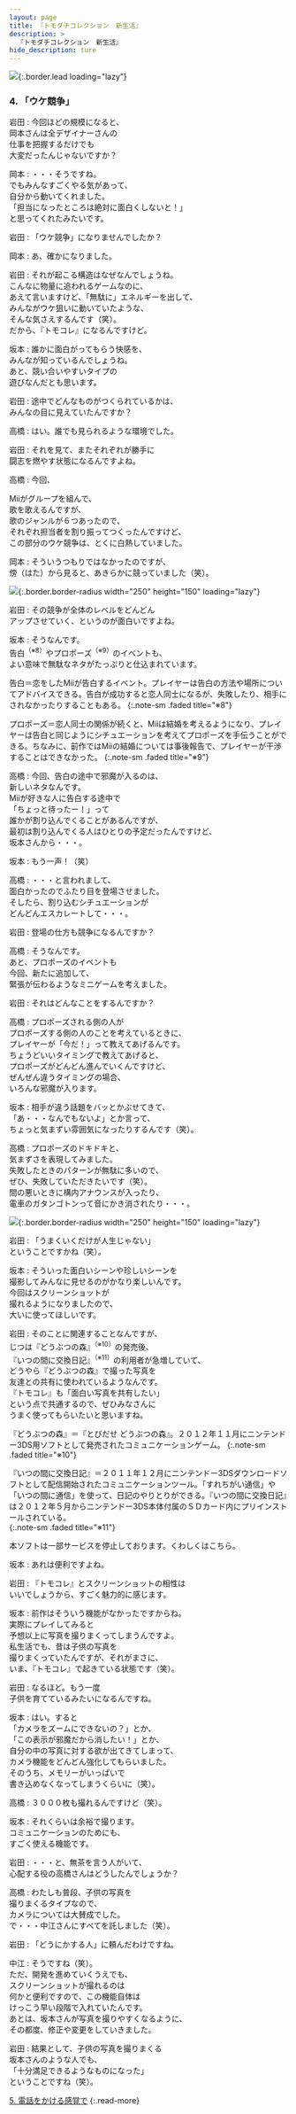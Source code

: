 ```yaml
---
layout: page
title: 『トモダチコレクション　新生活』
description: >
  『トモダチコレクション　新生活』
hide_description: ture
---
```


![](/interviews/jp/3ds/ec6j/vol1/img/mainvisual4.jpg){:.border.lead loading="lazy"}

### 4. 「ウケ競争」

岩田
: 今回ほどの規模になると、<br>岡本さんは全デザイナーさんの<br>仕事を把握するだけでも<br>大変だったんじゃないですか？

岡本
: ・・・そうですね。<br>でもみんなすごくやる気があって、<br>自分から動いてくれました。<br>「担当になったところは絶対に面白くしないと！」<br>と思ってくれたみたいです。

岩田
: 「ウケ競争」になりませんでしたか？

岡本
: あ、確かになりました。

岩田
: それが起こる構造はなぜなんでしょうね。<br>こんなに物量に追われるゲームなのに、<br>あえて言いますけど、「無駄に」エネルギーを出して、<br>みんながウケ狙いに動いていたような、<br>そんな気さえするんです（笑）。<br>だから、『トモコレ』になるんですけど。

坂本
: 誰かに面白がってもらう快感を、<br>みんなが知っているんでしょうね。<br>あと、競い合いやすいタイプの<br>遊びなんだとも思います。

岩田
: 途中でどんなものがつくられているかは、<br>みんなの目に見えていたんですか？

高橋
: はい。誰でも見られるような環境でした。

岩田
: それを見て、またそれぞれが勝手に<br>闘志を燃やす状態になるんですよね。

高橋
: 今回、

Miiがグループを組んで、<br>歌を歌えるんですが、<br>歌のジャンルが６つあったので、<br>それぞれ担当者を割り振ってつくったんですけど、<br>この部分のウケ競争は、とくに白熱していました。

岡本
: そういうつもりではなかったのですが、<br>傍（はた）から見ると、あきらかに競っていました（笑）。

![](/interviews/jp/3ds/ec6j/vol1/img/photo11.jpg){:.border.border-radius width="250" height="150"  loading="lazy"}

岩田
: その競争が全体のレベルをどんどん<br>アップさせていく、というのが面白いですよね。

坂本
: そうなんです。<br>告白<sup>（※8）</sup>やプロポーズ<sup>（※9）</sup>のイベントも、<br>よい意味で無駄なネタがたっぷりと仕込まれています。

告白＝恋をしたMiiが告白するイベント。プレイヤーは告白の方法や場所についてアドバイスできる。告白が成功すると恋人同士になるが、失敗したり、相手にされなかったりすることもある。
{:.note-sm .faded title="※8"}

プロポーズ＝恋人同士の関係が続くと、Miiは結婚を考えるようになり、プレイヤーは告白と同じようにシチュエーションを考えてプロポーズを手伝うことができる。ちなみに、前作ではMiiの結婚については事後報告で、プレイヤーが干渉することはできなかった。
{:.note-sm .faded title="※9"}

高橋
: 今回、告白の途中で邪魔が入るのは、<br>新しいネタなんです。<br>Miiが好きな人に告白する途中で<br>「ちょっと待ったー！」って<br>誰かが割り込んでくることがあるんですが、<br>最初は割り込んでくる人はひとりの予定だったんですけど、<br>坂本さんから・・・。

坂本
: もう一声！（笑）

高橋
: ・・・と言われまして、<br>面白かったのでふたり目を登場させました。<br>そしたら、割り込むシチュエーションが<br>どんどんエスカレートして・・・。

岩田
: 登場の仕方も競争になるんですか？

高橋
: そうなんです。<br>あと、プロポーズのイベントも<br>今回、新たに追加して、<br>緊張が伝わるようなミニゲームを考えました。

岩田
: それはどんなことをするんですか？

高橋
: プロポーズされる側の人が<br>プロポーズする側の人のことを考えているときに、<br>プレイヤーが「今だ！」って教えてあげるんです。<br>ちょうどいいタイミングで教えてあげると、<br>プロポーズがどんどん進んでいくんですけど、<br>ぜんぜん違うタイミングの場合、<br>いろんな邪魔が入ります。

坂本
: 相手が違う話題をバッとかぶせてきて、<br>「あ・・・なんでもないよ」とか言って、<br>ちょっと気まずい雰囲気になったりするんです（笑）。

高橋
: プロポーズのドキドキと、<br>気まずさを表現してみました。<br>失敗したときのパターンが無駄に多いので、<br>ぜひ、失敗していただきたいです（笑）。<br>間の悪いときに構内アナウンスが入ったり、<br>電車のガタンゴトンって音にかき消されたり・・・。

![](/interviews/jp/3ds/ec6j/vol1/img/photo12.jpg){:.border.border-radius width="250" height="150"  loading="lazy"}

岩田
: 「うまくいくだけが人生じゃない」<br>ということですかね（笑）。

坂本
: そういった面白いシーンや珍しいシーンを<br>撮影してみんなに見せるのがかなり楽しいんです。<br>今回はスクリーンショットが<br>撮れるようになりましたので、<br>大いに使ってほしいです。

岩田
: そのことに関連することなんですが、<br>じつは『どうぶつの森』<sup>（※10）</sup>の発売後、<br>『いつの間に交換日記』<sup>（※11）</sup>の利用者が急増していて、<br>どうやら『どうぶつの森』で撮った写真を<br>友達との共有に使われているようなんです。<br>『トモコレ』も「面白い写真を共有したい」<br>という点で共通するので、ぜひみなさんに<br>うまく使ってもらいたいと思いますね。

『どうぶつの森』＝『とびだせ どうぶつの森』。２０１２年１１月にニンテンドー3DS用ソフトとして発売されたコミュニケーションゲーム。
{:.note-sm .faded title="※10"}

『いつの間に交換日記』＝２０１１年１２月にニンテンドー3DSダウンロードソフトとして配信開始されたコミュニケーションツール。「すれちがい通信」や「いつの間に通信」を使って、日記のやりとりができる。『いつの間に交換日記』は２０１２年５月からニンテンドー3DS本体付属のＳＤカード内にプリインストールされている。<br/>
{:.note-sm .faded title="※11"}

本ソフトは一部サービスを停止しております。くわしくはこちら。

坂本
: あれは便利ですよね。

岩田
: 『トモコレ』とスクリーンショットの相性は<br>いいでしょうから、すごく魅力的に感じます。

坂本
: 前作はそういう機能がなかったですからね。<br>実際にプレイしてみると<br>予想以上に写真を撮りまくってしまうんですよ。<br>私生活でも、昔は子供の写真を<br>撮りまくっていたんですが、それがまさに、<br>いま、『トモコレ』で起きている状態です（笑）。

岩田
: なるほど。もう一度<br>子供を育てているみたいになるんですね。

坂本
: はい。すると<br>「カメラをズームにできないの？」とか、<br>「この表示が邪魔だから消したい！」とか、<br>自分の中の写真に対する欲が出てきてしまって、<br>カメラ機能をどんどん強化してもらいました。<br>そのうち、メモリーがいっぱいで<br>書き込めなくなってしまうくらいに（笑）。

高橋
: ３０００枚も撮れるんですけど（笑）。

坂本
: それくらいは余裕で撮ります。<br>コミュニケーションのためにも、<br>すごく使える機能です。

岩田
: ・・・と、無茶を言う人がいて、<br>心配する役の高橋さんはどうしたんでしょうか？ 

高橋
: わたしも普段、子供の写真を<br>撮りまくるタイプなので、<br>カメラについては大賛成でした。<br>で・・・中江さんにすべてを託しました（笑）。

岩田
: 「どうにかする人」に頼んだわけですね。

中江
: そうですね（笑）。<br>ただ、開発を進めていくうえでも、<br>スクリーンショットが撮れるのは<br>何かと便利ですので、この機能自体は<br>けっこう早い段階で入れていたんです。<br>あとは、坂本さんが写真を撮りやすくなるように、<br>その都度、修正や変更をしていきました。

岩田
: 結果として、子供の写真を撮りまくる<br>坂本さんのような人でも、<br>「十分満足できるようなものになった」<br>ということですね（笑）。

[5. 電話をかける感覚で](5.md)
{:.read-more}
